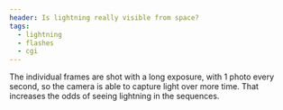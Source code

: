 ```yaml
---
header: Is lightning really visible from space?
tags:
  - lightning
  - flashes
  - cgi
---
```


The individual frames are shot with a long exposure, with 1 photo every second, so the camera is able to capture light over more time. That increases the odds of seeing lightning in the sequences.